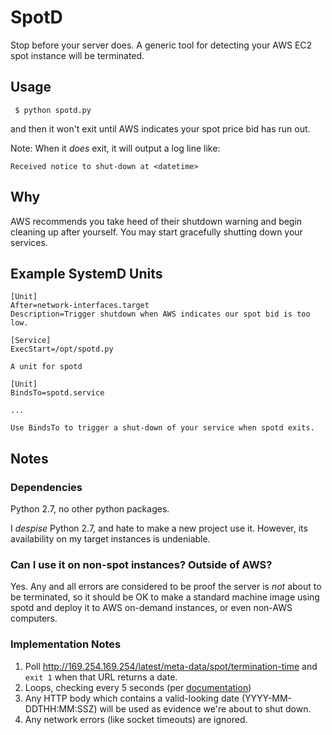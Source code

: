 # SpotD

Stop before your server does. A generic tool for detecting your AWS
EC2 spot instance will be terminated.

## Usage

```
 $ python spotd.py
```

and then it won't exit until AWS indicates your spot price bid has run
out.

Note: When it _does_ exit, it will output a log line like:

```
Received notice to shut-down at <datetime>
```

## Why

AWS recommends you take heed of their shutdown warning and begin
cleaning up after yourself. You may start gracefully shutting down
your services.

## Example SystemD Units


```
[Unit]
After=network-interfaces.target
Description=Trigger shutdown when AWS indicates our spot bid is too low.

[Service]
ExecStart=/opt/spotd.py
```

    A unit for spotd

```
[Unit]
BindsTo=spotd.service

...
```

    Use BindsTo to trigger a shut-down of your service when spotd exits.

## Notes

### Dependencies

Python 2.7, no other python packages.

I _despise_ Python 2.7, and hate to make a new project use it. However,
its availability on my target instances is undeniable.

### Can I use it on non-spot instances? Outside of AWS?

Yes. Any and all errors are considered to be proof the server is _not_
about to be terminated, so it should be OK to make a standard machine
image using spotd and deploy it to AWS on-demand instances, or even
non-AWS computers.

### Implementation Notes

1. Poll http://169.254.169.254/latest/meta-data/spot/termination-time
   and `exit 1` when that URL returns a date.
2. Loops, checking every 5 seconds (per [documentation][5-second-rule])
3. Any HTTP body which contains a valid-looking date (YYYY-MM-DDTHH:MM:SSZ)
   will be used as evidence we're about to shut down.
4. Any network errors (like socket timeouts) are ignored.


[5-second-rule]: http://docs.aws.amazon.com/AWSEC2/latest/UserGuide/spot-interruptions.html#spot-instance-termination-notices
